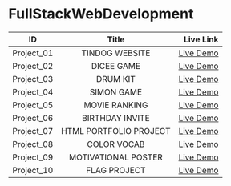 # FullStackWebDevelopment

| ID            | Title         | Live Link  |
| ------------- |:-------------:| -----:|
| Project_01    |  TINDOG WEBSITE  | [Live Demo](https://subha822-hub.github.io/FullStackWebDevelopment/Project_01/) |
| Project_02    |  DICEE GAME  | [Live Demo](https://subha822-hub.github.io/FullStackWebDevelopment/Project_02/) |
| Project_03    |  DRUM KIT  | [Live Demo](https://subha822-hub.github.io/FullStackWebDevelopment/Project_03/) |
| Project_04    |  SIMON GAME | [Live Demo](https://subha822-hub.github.io/FullStackWebDevelopment/Project_04/) |
| Project_05    |  MOVIE RANKING | [Live Demo](https://subha822-hub.github.io/FullStackWebDevelopment/Project_05/) |
| Project_06    |  BIRTHDAY INVITE | [Live Demo](https://subha822-hub.github.io/FullStackWebDevelopment/Project_06/) |
| Project_07    |  HTML PORTFOLIO PROJECT | [Live Demo](https://subha822-hub.github.io/FullStackWebDevelopment/Project_07/) |
| Project_08    |  COLOR VOCAB | [Live Demo](https://subha822-hub.github.io/FullStackWebDevelopment/Project_08/) |
| Project_09    |  MOTIVATIONAL POSTER | [Live Demo](https://subha822-hub.github.io/FullStackWebDevelopment/Project_09/) |
| Project_10    |  FLAG PROJECT | [Live Demo](https://subha822-hub.github.io/FullStackWebDevelopment/Project_10/) |